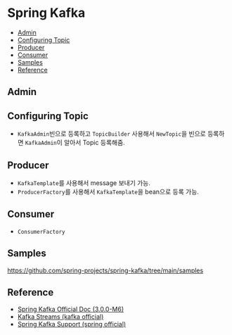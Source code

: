 # Spring Kafka

- [Admin](#admin)
- [Configuring Topic](#configuring-topic)
- [Producer](#producer)
- [Consumer](#consumer)
- [Samples](#samples)
- [Reference](#reference)

## Admin

## Configuring Topic

- `KafkaAdmin`빈으로 등록하고 `TopicBuilder` 사용해서 `NewTopic`을 빈으로 등록하면 `KafkaAdmin`이 알아서 Topic 등록해줌.

## Producer

- `KafkaTemplate`를 사용해서 message 보내기 가능.
- `ProducerFactory`를 사용해서 `KafkaTemplate`을 bean으로 등록 가능.

## Consumer

- `ConsumerFactory`

## Samples

https://github.com/spring-projects/spring-kafka/tree/main/samples

## Reference

- [Spring Kafka Official Doc (3.0.0-M6)](https://docs.spring.io/spring-kafka/docs/3.0.0-M6/reference/html/)
- [Kafka Streams (kafka official)](https://kafka.apache.org/33/documentation/streams/)
- [Spring Kafka Support (spring official)](https://spring.io/projects/spring-kafka#support)
